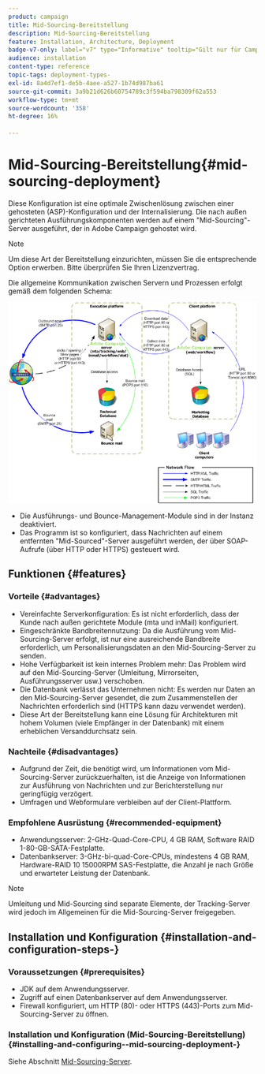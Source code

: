 ```yaml
---
product: campaign
title: Mid-Sourcing-Bereitstellung
description: Mid-Sourcing-Bereitstellung
feature: Installation, Architecture, Deployment
badge-v7-only: label="v7" type="Informative" tooltip="Gilt nur für Campaign Classic v7"
audience: installation
content-type: reference
topic-tags: deployment-types-
exl-id: 8a4d7ef1-de5b-4aee-a527-1b74d987ba61
source-git-commit: 3a9b21d626b60754789c3f594ba798309f62a553
workflow-type: tm+mt
source-wordcount: '358'
ht-degree: 16%

---
```


# Mid-Sourcing-Bereitstellung{#mid-sourcing-deployment}



Diese Konfiguration ist eine optimale Zwischenlösung zwischen einer gehosteten (ASP)-Konfiguration und der Internalisierung. Die nach außen gerichteten Ausführungskomponenten werden auf einem &quot;Mid-Sourcing&quot;-Server ausgeführt, der in Adobe Campaign gehostet wird.

>[!NOTE]
>
>Um diese Art der Bereitstellung einzurichten, müssen Sie die entsprechende Option erwerben. Bitte überprüfen Sie Ihren Lizenzvertrag.

Die allgemeine Kommunikation zwischen Servern und Prozessen erfolgt gemäß dem folgenden Schema:

![](assets/s_ncs_install_midsourcing.png)

* Die Ausführungs- und Bounce-Management-Module sind in der Instanz deaktiviert.
* Das Programm ist so konfiguriert, dass Nachrichten auf einem entfernten &quot;Mid-Sourced&quot;-Server ausgeführt werden, der über SOAP-Aufrufe (über HTTP oder HTTPS) gesteuert wird.

## Funktionen {#features}

### Vorteile {#advantages}

* Vereinfachte Serverkonfiguration: Es ist nicht erforderlich, dass der Kunde nach außen gerichtete Module (mta und inMail) konfiguriert.
* Eingeschränkte Bandbreitennutzung: Da die Ausführung vom Mid-Sourcing-Server erfolgt, ist nur eine ausreichende Bandbreite erforderlich, um Personalisierungsdaten an den Mid-Sourcing-Server zu senden.
* Hohe Verfügbarkeit ist kein internes Problem mehr: Das Problem wird auf den Mid-Sourcing-Server (Umleitung, Mirrorseiten, Ausführungsserver usw.) verschoben.
* Die Datenbank verlässt das Unternehmen nicht: Es werden nur Daten an den Mid-Sourcing-Server gesendet, die zum Zusammenstellen der Nachrichten erforderlich sind (HTTPS kann dazu verwendet werden).
* Diese Art der Bereitstellung kann eine Lösung für Architekturen mit hohem Volumen (viele Empfänger in der Datenbank) mit einem erheblichen Versanddurchsatz sein.

### Nachteile {#disadvantages}

* Aufgrund der Zeit, die benötigt wird, um Informationen vom Mid-Sourcing-Server zurückzuerhalten, ist die Anzeige von Informationen zur Ausführung von Nachrichten und zur Berichterstellung nur geringfügig verzögert.
* Umfragen und Webformulare verbleiben auf der Client-Plattform.

### Empfohlene Ausrüstung {#recommended-equipment}

* Anwendungsserver: 2-GHz-Quad-Core-CPU, 4 GB RAM, Software RAID 1-80-GB-SATA-Festplatte.
* Datenbankserver: 3-GHz-bi-quad-Core-CPUs, mindestens 4 GB RAM, Hardware-RAID 10 15000RPM SAS-Festplatte, die Anzahl je nach Größe und erwarteter Leistung der Datenbank.

>[!NOTE]
>
>Umleitung und Mid-Sourcing sind separate Elemente, der Tracking-Server wird jedoch im Allgemeinen für die Mid-Sourcing-Server freigegeben.

## Installation und Konfiguration {#installation-and-configuration-steps-}

### Voraussetzungen {#prerequisites}

* JDK auf dem Anwendungsserver.
* Zugriff auf einen Datenbankserver auf dem Anwendungsserver.
* Firewall konfiguriert, um HTTP (80)- oder HTTPS (443)-Ports zum Mid-Sourcing-Server zu öffnen.

### Installation und Konfiguration (Mid-Sourcing-Bereitstellung) {#installing-and-configuring--mid-sourcing-deployment-}

Siehe Abschnitt [Mid-Sourcing-Server](../../installation/using/mid-sourcing-server.md).
